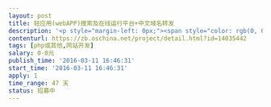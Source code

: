 ```yaml
---                
layout: post       
title: 轻应用(webAPP)搜索及在线运行平台+中文域名转发           
description: '<p style="margin-left: 0px;"><span style="color: rgb(0, 0, 0); font-size: 1.1em;">【业务需求】</span><br></p><p><font color="#000000"><span style="font-size: 15.3999996185303px;">轻应用(webAPP)搜索及在线运行平台，且可以用中文域名的子域名做为关键字进行网址转发。</span></font></p><p><font color="#000000"><span style="font-size: 15.3999996185303px;"><span style="color: rgb(51, 51, 51); font-size: 14px;">参与者可以要求署名，轻应用平台上线后，代码将全开源托管在开源中国，以后希望能由志愿者/兼职开发者做功能升级维护等。</span></span></font></p><p><font color="#000000"><span style="font-size: 15.3999996185303px;"><span style="color: rgb(51, 51, 51); font-size: 14px;">(建议利用网上现成的一些相关开源程序做修改，带上人家的署名)</span></span></font></p><p>项目分2个阶段，</p><p><span style="font-size: 0.875rem;"><u>第一阶段&nbsp;</u></span><u>中文域名转发程序：</u></p><ul><li>把自定义子域名的中文域名当成搜索入口，<span style="font-size: 0.875rem;">在代码级别实现支持自定义中文子域名转发到轻应用平台</span></li><li>（<span style="font-size: 0.875rem;">附件有一个文件是punycode码转换代码，用于转换域名码和中文。）</span></li><li><span style="font-size: 13.3333330154419px;">比如，<span style="color: rgb(51, 51, 51); font-size: 14px;">我们主站域名是“http://轻应用.公司”，&nbsp;</span>用户直接浏览器里输入：&nbsp;</span></li><li><span style="font-size: 13.3333330154419px;">http://开源.轻应用.公司</span></li><li><span style="font-size: 13.3333330154419px;">则进行</span><span style="font-size: 13.3333330154419px;">跳转，<span style="color: rgb(51, 51, 51); font-size: 13.3333330154419px;">关键字就是"开源"，</span>比如跳转到</span></li><li><span style="font-size: 13.3333330154419px;">http://轻应用.公司/search?keyword=开源</span></li><li>(注：输入中文域名不用切换输入法，分隔域名的点号.可以用句号。代替</li><li>http://介绍.同济科技.公司 &nbsp; 等效于直接输入 &nbsp; 介绍。同济科技。公司 )<br></li><li>第一阶段完成时间要求 7天内</li></ul><p><u>第二阶段 轻应用平台具体要求：</u><br></p><ul><li>用一个用户中心统一管理注册用户，用户一次注册，所有接入这个用户中心的其他轻应用均可共享用户基本资料&nbsp;</li><li>(例如用开源的opencenter用户中心，<a href="http://www.ocenter.cn" rel="nofollow">www.ocenter.cn</a> 方便开发者自行开发不同模块)</li><li>可让开发者在线提交他的轻应用的名称和对应的网址，记入数据库<br></li><li>比如，开发者提交轻应用“开源资讯”,网址 <a href="http://www.oschina.net/news/list?show=industry" rel="nofollow">http://www.oschina.net/news/list?show=industry</a></li><li>平台提供搜索功能，让用户按关键字搜索出相关的轻应用,&nbsp;<span style="color: rgb(51, 51, 51); font-size: 14px;">并把那个对应网址嵌入过来,&nbsp;</span>可以直接在线运行那个轻应用</li><li>每个注册用户可以在本平台“好评”或“差评”每个提交的轻应用，并简短点评<br></li><li>搜索出的轻应用排名是按用户好评差评计算一个公式，让好评率高的排前面</li><li>比如，搜索：资讯，可找到“开源资讯”轻应用，直接在搜索结果页运行</li><li>第二阶段完成时间要求 &nbsp;40天内</li></ul><p><u style="color: rgb(51, 51, 51);">第三阶段 配合我们安装调试上线</u><br></p><p><u style="color: rgb(51, 51, 51);"><br></u></p><p><span style="font-size: 0.875rem;">我们发起项目目的是为了能给社会创造价值，方便开发者、普通民众、甚至革新手机产业。此</span><span style="font-size: 0.875rem;">想法见 &nbsp;&nbsp;</span><br></p><p><span style="font-size: 0.875rem;"><a href="http://www.oschina.net/question/2529283_2154815">http://www.oschina.net/question/2529283_2154815</a></span></p><h4>【人员要求】</h4><p>熟练掌握LANMP等，有学习创新的精神。</p><p>愿意为了实现宏大的社会价值和开发者署名带来的长久价值，而接受目前较低的开发收入。</p><h4>【交付要求】</h4><p>可与我们探讨功能等，达成一致意见后开发，交付的程序尽量不要有bug。</p><p>                        </p><h4></h4><h4></h4><p>                    </p>'     
contenturl: https://zb.oschina.net/project/detail.html?id=14035442      
tags: [php或其他,网站开发]            
salary: 0-0元          
publish_time: '2016-03-11 16:46:31'         
start_time: '2016-03-11 16:46:31'           
apply: 1                   
time_range: 47 天              
status: 招募中                  
---                 
```

